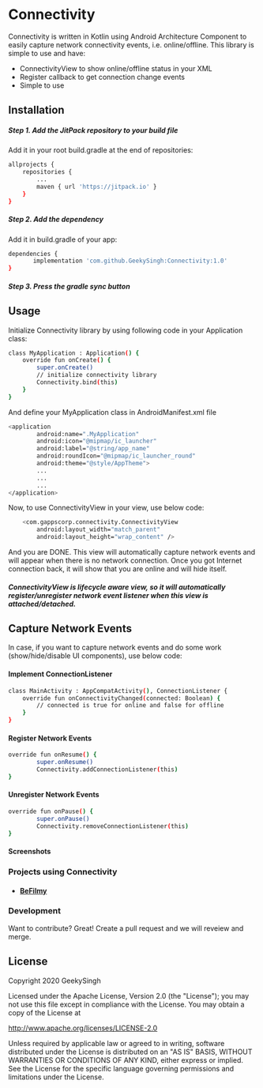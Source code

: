 # Connectivity

Connectivity is written in Kotlin using Android Architecture Component to easily capture network connectivity events, i.e. online/offline. This library is simple to use and have:

  - ConnectivityView to show online/offline status in your XML
  - Register callback to get connection change events
  - Simple to use

## Installation

##### Step 1. Add the JitPack repository to your build file
Add it in your root build.gradle at the end of repositories:

```sh
allprojects {
	repositories {
		...
		maven { url 'https://jitpack.io' }
	}
}
```
	
##### Step 2. Add the dependency
Add it in build.gradle of your app:
```sh
dependencies {
	   implementation 'com.github.GeekySingh:Connectivity:1.0'
}
```

##### Step 3. Press the gradle sync button


## Usage

Initialize Connectivity library by using following code in your Application class:

```sh
class MyApplication : Application() {
    override fun onCreate() {
        super.onCreate()
        // initialize connectivity library
        Connectivity.bind(this)
    }
}
```

And define your MyApplication class in AndroidManifest.xml file

```sh
<application
        android:name=".MyApplication"
        android:icon="@mipmap/ic_launcher"
        android:label="@string/app_name"
        android:roundIcon="@mipmap/ic_launcher_round"
        android:theme="@style/AppTheme">
        ...
        ...
        ...
</application>
```

Now, to use ConnectivityView in your view, use below code:

```sh
    <com.gappscorp.connectivity.ConnectivityView
        android:layout_width="match_parent"
        android:layout_height="wrap_content" />
```

And you are DONE. This view will automatically capture network events and will appear when there is no network connection. Once you got Internet connection back, it will show that you are online and will hide itself.
##### ConnectivityView is lifecycle aware view, so it will automatically register/unregister network event listener when this view is attached/detached.



## Capture Network Events

In case, if you want to capture network events and do some work (show/hide/disable UI components), use below code:

#### Implement ConnectionListener

```sh
class MainActivity : AppCompatActivity(), ConnectionListener {
    override fun onConnectivityChanged(connected: Boolean) {
        // connected is true for online and false for offline
    }
}
```

#### Register Network Events

```sh
override fun onResume() {
        super.onResume()
        Connectivity.addConnectionListener(this)
}
```

#### Unregister Network Events

```sh
override fun onPause() {
        super.onPause()
        Connectivity.removeConnectionListener(this)
}
```

#### Screenshots


### Projects using Connectivity
 - #### [BeFilmy](https://play.google.com/store/apps/details?id=com.gappscorp.befilmy)



### Development

Want to contribute? Great!
Create a pull request and we will reveiew and merge.

License
----

Copyright 2020 GeekySingh

Licensed under the Apache License, Version 2.0 (the "License");
you may not use this file except in compliance with the License.
You may obtain a copy of the License at

   http://www.apache.org/licenses/LICENSE-2.0

Unless required by applicable law or agreed to in writing, software
distributed under the License is distributed on an "AS IS" BASIS,
WITHOUT WARRANTIES OR CONDITIONS OF ANY KIND, either express or implied.
See the License for the specific language governing permissions and
limitations under the License.
